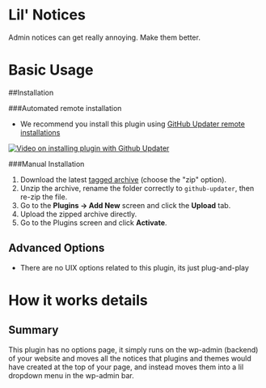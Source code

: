 # Lil' Notices

Admin notices can get really annoying. Make them better.

# Basic Usage

##Installation

###Automated remote installation
* We recommend you install this plugin using [GitHub Updater remote installations](https://github.com/afragen/github-updater/blob/develop/README.md#remote-installation-of-repositories)

[![Video on installing plugin with Github Updater](http://img.youtube.com/vi/0JUGswsLSX0/0.jpg)](https://www.youtube.com/watch?v=0JUGswsLSX0)

###Manual Installation

1. Download the latest [tagged archive](https://github.com/afragen/github-updater/releases) (choose the "zip" option).
2. Unzip the archive, rename the folder correctly to `github-updater`, then re-zip the file.
3. Go to the __Plugins -> Add New__ screen and click the __Upload__ tab.
4. Upload the zipped archive directly.
5. Go to the Plugins screen and click __Activate__.

## Advanced Options
* There are no UIX options related to this plugin, its just plug-and-play

# How it works details
## Summary
This plugin has no options page, it simply runs on the wp-admin (backend) of your website and moves all the notices that plugins and themes would have created at the top of your page, and instead moves them into a lil dropdown menu in the wp-admin bar. 
